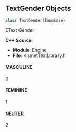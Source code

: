 ## TextGender Objects

```python
class TextGender(EnumBase)
```

EText Gender

**C++ Source:**

- **Module**: Engine
- **File**: KismetTextLibrary.h

<a id="unreal.TextGender.MASCULINE"></a>

#### MASCULINE

0

<a id="unreal.TextGender.FEMININE"></a>

#### FEMININE

1

<a id="unreal.TextGender.NEUTER"></a>

#### NEUTER

2

<a id="unreal.FormatArgumentType"></a>